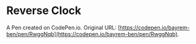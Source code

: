 # Reverse Clock

A Pen created on CodePen.io. Original URL: [https://codepen.io/bayrem-ben/pen/RwggNqb](https://codepen.io/bayrem-ben/pen/RwggNqb).



